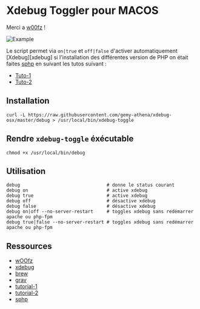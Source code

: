 # Xdebug Toggler pour MACOS

Merci a [w00fz](https://github.com/w00fz/xdebug-osx) !

![](screenshot.png "Example")

Le script permet via `on|true` et `off|false` d'activer automatiquement [Xdebug][xdebug] si l'installation des différentes version de PHP on était faites [sphp](https://github.com/conradkleinespel/sphp-osx) en suivant les tutos suivant :
* [Tuto-1](http://getgrav.org/blog/mac-os-x-apache-setup-multiple-php-versions)
* [Tuto-2](http://getgrav.org/blog/mac-os-x-apache-setup-mysql-vhost-apc)

## Installation

```
curl -L https://raw.githubusercontent.com/gemy-athena/xdebug-osx/master/debug > /usr/local/bin/xdebug-toggle
```

## Rendre `xdebug-toggle` éxécutable

```
chmod +x /usr/local/bin/debug
```

## Utilisation
```
debug                                # donne le status courant
debug on                             # active xdebug
debug true                           # active xdebug
debug off                            # désactive xdebug
debug false                          # désactive xdebug
debug on|off --no-server-restart     # toggles xdebug sans redémarrer apache ou php-fpm
debug true|false --no-server-restart # toggles xdebug sans redémarrer apache ou php-fpm
```

## Ressources

* [wOOfz](https://github.com/w00fz/xdebug-osx)
* [xdebug](http://xdebug.org/)
* [brew](http://brew.sh/)
* [grav](http://getgrav.org/)
* [tutorial-1](http://getgrav.org/blog/mac-os-x-apache-setup-multiple-php-versions)
* [tutorial-2](http://getgrav.org/blog/mac-os-x-apache-setup-mysql-vhost-apc)
* [sphp](https://github.com/conradkleinespel/sphp-osx)
